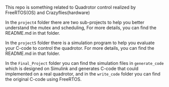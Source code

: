 This repo is something related to Quadrotor control realized by FreeRTOS(OS) and Crazyflies(hardware)

In the `project4` folder there are two sub-projects to help you better understand the mutex and scheduling, For more details, you can find the README.md in that folder.

In the `project5` folder there is a simulation program to help you evaluate your C-code to control the quadrotor. For more details, you can find the README.md in that folder.

In the `Final_Project` folder you can find the simulation files in `generate_code` which is designed on Simulink and generates C-code that could implemented on a real quadrotor, and in the `write_code` folder you can find the original C-code using FreeRTOS.
